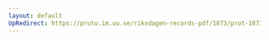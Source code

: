 ```yaml
---
layout: default
UpRedirect: https://pruto.im.uu.se/riksdagen-records-pdf/1873/prot-1873--ak--502/prot-1873--ak--502_012.pdf
---
```

